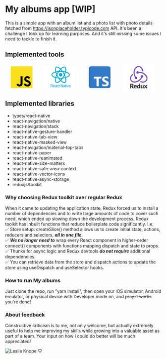 # My albums app [WIP]

This is a simple app with an album list and a photo list with photo details fetched from https://jsonplaceholder.typicode.com API. It's been a challenge I took up for learning purposes. And it's still missing some issues I need to tackle to finish it.

## Implemented tools

<p style="display: flex; justify-content: space-around; align-items: center">
<img src="/assets/images/JS_logo.png" width="70" alt="Javascript logo"/>
<img src="/assets/images/RN_logo.webp" width="110" alt="React Native logo"/>
<img src="/assets/images/TS_logo.png" width="70" alt="Typescript logo"/>
<img src="/assets/images/Redux_logo.jpeg" width="110" alt="Redux logo"/>
</p>

## Implemented libraries

- types/react-native
- react-navigation/native
- react-navigation/stack
- react-native-gesture-handler
- react-native-tab-view
- react-native-masked-view
- react-navigation/material-top-tabs
- react-native-paper
- react-native-reanimated
- react-native-size-matters
- react-native-safe-area-context
- react-native-vector-icons
- react-native-async-storage
- reduxjs/toolkit

### Why choosing Redux toolkit over regular Redux

When it came to updating the application state, Redux forced us to install a number of dependencies and to write large amounts of code to cover such need, which ended up slowing down the development process.
Redux toolkit has inbuilt functions that reduce boilerplate code significantly. I.e:
<br />
✅ Store setup: createSlice() method allows us to create initial state, actions, reducers and selectors, **_all in one file_**.
<br />
✅ **_We no longer need to_** wrap every React component in higher-order connect() components with functions mapping dispatch and state to props.
<br />
✅ Thunks for async logic and Redux devtools **_do not require_** additional dependencies.
<br />
✅ You can retrieve data from the store and dispatch actions to update the store using useDispatch and useSelector hooks.

### How to run My albums

Just clone the repo, run "yarn install", then open your iOS simulator, Android emulator, or physical device with Developer mode on, and ~~pray it works~~ you're done!

### About feedback

Constructive criticism is to me, not only welcome, but actually extremely useful to help me improving my skills while growing into a valuable asset as part of a team. Your input on how I could do better will be much appreciated!

![Leslie Knope ♡](https://i.pinimg.com/originals/cd/d9/72/cdd972305bd6a8af24ca7cd26e375d59.gif)
